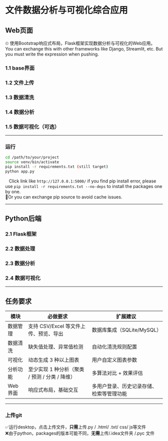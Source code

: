 # 文件数据分析与可视化综合应用
## Web页面
⏲  使用Bootstrap响应式布局，Flask框架实现数据分析与可视化的Web应用。  
You can exchange this with other frameworks like Django, Streamlit, etc.
But you must write the expression when pushing.
### 1.1 base界面
### 1.2 文件上传
### 1.3 数据清洗
### 1.4 数据分析
### 1.5 数据可视化（可选）

--- 
### 运行
```bash
cd /path/to/your/project
source venv/bin/activate
pip install -r requirements.txt (still target)
python app.py  
```
&nbsp;&nbsp;&nbsp;Click link like `http://127.0.0.1:5000/`
if you find pip install error, please use `pip install -r requirements.txt --no-deps` to install the packages one by one.  
🤚Or you can exchange pip source to avoid cache issues.

---
## Python后端
### 2.1 Flask框架
### 2.2 数据处理
### 2.3 数据分析
### 2.4 数据可视化

---
## 任务要求
| 模块       | 必做要求                                       | 扩展建议                              |
|------------|------------------------------------------------|------------------------------------------------|
| 数据管理   | 支持 CSV/Excel 等文件上传、预览、导出         | 数据库集成（SQLite/MySQL）                     |
| 数据清洗   | 缺失值处理、异常值检测                         | 自动化清洗规则配置                             |
| 可视化     | 动态生成 3 种以上图表                          | 用户自定义图表参数                             |
| 分析功能   | 至少实现 1 种分析（聚类 / 预测 / 分类 / 降维） | 多算法对比 + 效果评估                          |
| Web 界面   | 响应式布局，基础交互                           | 多用户登录、历史记录存储、检索等管理功能       |


---
### 上传git
✅运行desktop，点击上传文件，**只需**上传.py / .html/ .txt/ css/ js等文件  
❌由于python，packages的版本可能不同，**无需**上传/.idea文件夹 /.pyc 文件


